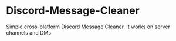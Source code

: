 # Discord-Message-Cleaner
Simple cross-platform Discord Message Cleaner. It works on server channels and DMs
